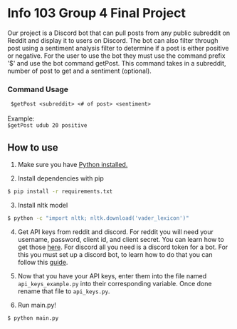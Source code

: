 # Info 103 Group 4 Final Project

Our project is a Discord bot that can pull posts from any public subreddit on Reddit and display it to users on Discord. The bot can also filter through post using a sentiment analysis filter to determine if a post is either positive or negative. For the user to use the bot they must use the command prefix '$' and use the bot command getPost. This command takes in a subreddit, number of post to get and a sentiment (optional).<br>
### Command Usage
``` $getPost <subreddit> <# of post> <sentiment>``` <br> <br>
Example: <br>
``` $getPost udub 20 positive ```
## How to use

1. Make sure you have [Python installed.](https://www.datacamp.com/blog/how-to-install-python)

2. Install dependencies with pip
```bash
$ pip install -r requirements.txt
```

3. Install nltk model
```bash
$ python -c "import nltk; nltk.download('vader_lexicon')"
```

4. Get API keys from reddit and discord. For reddit you will need your username, password, client id, and client secret. You can learn how to get those [here](https://github.com/reddit-archive/reddit/wiki/OAuth2-Quick-Start-Example#first-steps). For discord all you need is a discord token for a bot. For this you must set up a discord bot, to learn how to do that you can follow this [guide](https://www.writebots.com/discord-bot-token/). 

5. Now that you have your API keys, enter them into the file named `api_keys_example.py` into their corresponding variable. Once done rename that file to `api_keys.py`.

5. Run main.py!
```bash
$ python main.py
```